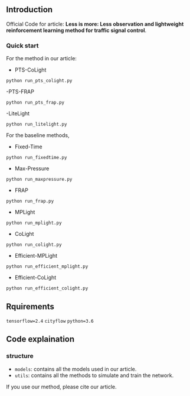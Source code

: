 ## Introduction

Official Code for article: **Less is more: Less observation and lightweight reinforcement learning method for traffic signal control**.

### Quick start

For the method in our article:
- PTS-CoLight
```shell
python run_pts_colight.py
```
-PTS-FRAP
```shell
python run_pts_frap.py
```
-LiteLight
```shell
python run_litelight.py
```

For the baseline methods,
- Fixed-Time
```shell
python run_fixedtime.py
```
- Max-Pressure
```shell
python run_maxpressure.py
```
- FRAP
```shell
python run_frap.py
```
- MPLight
```shell
python run_mplight.py
```
- CoLight
```shell
python run_colight.py
```
- Efficient-MPLight
```shell
python run_efficient_mplight.py
```
- Efficient-CoLight
```shell
python run_efficient_colight.py
```

## Rquirements
`tensorflow=2.4`  `cityflow` `python=3.6`

## Code explaination
### structure
- `models`: contains all the models used in our article.
- `utils`: contains all the methods to simulate and train the network.

If you use our method, please cite our article.
